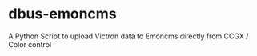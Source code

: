 # dbus-emoncms
A Python Script to upload Victron data to Emoncms directly from CCGX / Color control 
